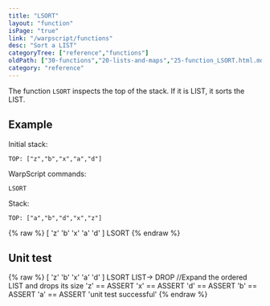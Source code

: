 ```yaml
---
title: "LSORT"
layout: "function"
isPage: "true"
link: "/warpscript/functions"
desc: "Sort a LIST"
categoryTree: ["reference","functions"]
oldPath: ["30-functions","20-lists-and-maps","25-function_LSORT.html.md"]
category: "reference"
---
```

 

The function `LSORT` inspects the top of the stack. If it is LIST, it sorts the LIST.


## Example ##

Initial stack:

    TOP: ["z","b","x","a","d"]

WarpScript commands:

    LSORT

Stack:

    TOP: ["a","b","d","x","z"]


{% raw %}
<warp10-warpscript-widget backend="{{backend}}"  exec-endpoint="{{execEndpoint}}">[ 'z' 'b' 'x' 'a' 'd' ]
LSORT
</warp10-warpscript-widget>
{% endraw %}

## Unit test ##

{% raw %}
<warp10-warpscript-widget backend="{{backend}}"  exec-endpoint="{{execEndpoint}}">[ 'z' 'b' 'x' 'a' 'd' ]
LSORT
LIST-> DROP     //Expand the ordered LIST and drops its size
'z' == ASSERT 'x' == ASSERT 'd' == ASSERT 'b' == ASSERT 'a' == ASSERT
'unit test successful'
</warp10-warpscript-widget>
{% endraw %}
